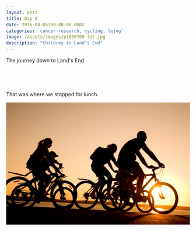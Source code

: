 ```yaml
---
layout: post
title: Day 0
date: 2016-08-05T00:00:00.000Z
categories: 'cancer-research, cycling, lejog'
image: /assets/images/p1030769 (1).jpg
description: "Childrey to Land's End"
---
```



The journey down to Land's End

&nbsp;

&nbsp;

That was where we stopped for lunch.

![](/uploads/versions/cycling---x----640-426x---.jpg)
